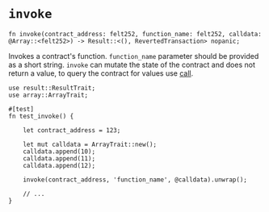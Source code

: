 # `invoke`

```cairo
fn invoke(contract_address: felt252, function_name: felt252, calldata: @Array::<felt252>) -> Result::<(), RevertedTransaction> nopanic;
```

Invokes a contract's function. `function_name` parameter should be provided as a short string. `invoke` can mutate the
state of the contract and does not return a value, to query the contract for values use [call](./call.md).

```cairo title="Example"
use result::ResultTrait;
use array::ArrayTrait;

#[test]
fn test_invoke() {

    let contract_address = 123;

    let mut calldata = ArrayTrait::new();
    calldata.append(10);
    calldata.append(11);
    calldata.append(12);

    invoke(contract_address, 'function_name', @calldata).unwrap();

    // ...
}
```

